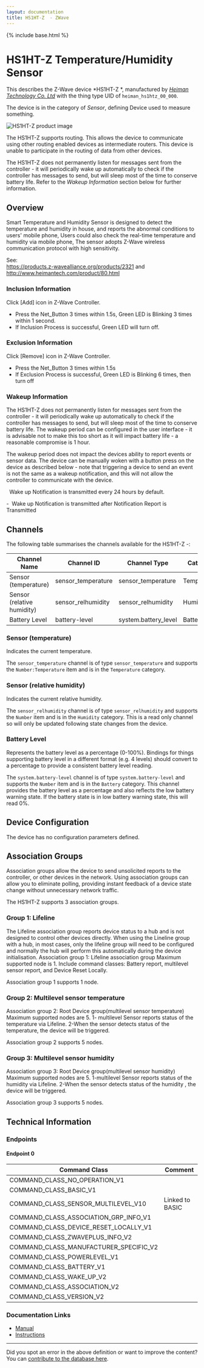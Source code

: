 ```yaml
---
layout: documentation
title: HS1HT-Z  - ZWave
---
```


{% include base.html %}

# HS1HT-Z Temperature/Humidity Sensor
This describes the Z-Wave device *HS1HT-Z *, manufactured by *[Heiman Technology Co. Ltd](http://www.heimantech.com/)* with the thing type UID of ```heiman_hs1htz_00_000```.

The device is in the category of *Sensor*, defining Device used to measure something.

![HS1HT-Z  product image](https://opensmarthouse.org/zwavedatabase/709/image/)


The HS1HT-Z  supports routing. This allows the device to communicate using other routing enabled devices as intermediate routers.  This device is unable to participate in the routing of data from other devices.

The HS1HT-Z  does not permanently listen for messages sent from the controller - it will periodically wake up automatically to check if the controller has messages to send, but will sleep most of the time to conserve battery life. Refer to the *Wakeup Information* section below for further information.

## Overview

Smart Temperature and Humidity Sensor is designed to detect the temperature and humidity in house, and reports the abnormal conditions to users' mobile phone, Users could also check the real-time temperature and humidity via mobile phone, The sensor adopts Z-Wave wireless communication protocol with high sensitivity.

See:  
https://products.z-wavealliance.org/products/2321 and http://www.heimantech.com/product/80.html

### Inclusion Information

Click [Add] icon in Z-Wave Controller.

  * Press the Net_Button 3 times within 1.5s, Green LED is Blinking 3 times within 1 second.
  * If Inclusion Process is successful, Green LED will turn off.

### Exclusion Information

Click [Remove] icon in Z-Wave Controller.

  * Press the Net_Button 3 times within 1.5s
  * If Exclusion Process is successful, Green LED is Blinking 6 times, then turn off

### Wakeup Information

The HS1HT-Z  does not permanently listen for messages sent from the controller - it will periodically wake up automatically to check if the controller has messages to send, but will sleep most of the time to conserve battery life. The wakeup period can be configured in the user interface - it is advisable not to make this too short as it will impact battery life - a reasonable compromise is 1 hour.

The wakeup period does not impact the devices ability to report events or sensor data. The device can be manually woken with a button press on the device as described below - note that triggering a device to send an event is not the same as a wakeup notification, and this will not allow the controller to communicate with the device.


  Wake up Notification is transmitted every 24 hours by default.

-  Wake up Notification is transmitted after Notification Report is Transmitted

## Channels

The following table summarises the channels available for the HS1HT-Z  -:

| Channel Name | Channel ID | Channel Type | Category | Item Type |
|--------------|------------|--------------|----------|-----------|
| Sensor (temperature) | sensor_temperature | sensor_temperature | Temperature | Number:Temperature | 
| Sensor (relative humidity) | sensor_relhumidity | sensor_relhumidity | Humidity | Number | 
| Battery Level | battery-level | system.battery_level | Battery | Number |

### Sensor (temperature)
Indicates the current temperature.

The ```sensor_temperature``` channel is of type ```sensor_temperature``` and supports the ```Number:Temperature``` item and is in the ```Temperature``` category.

### Sensor (relative humidity)
Indicates the current relative humidity.

The ```sensor_relhumidity``` channel is of type ```sensor_relhumidity``` and supports the ```Number``` item and is in the ```Humidity``` category. This is a read only channel so will only be updated following state changes from the device.

### Battery Level
Represents the battery level as a percentage (0-100%). Bindings for things supporting battery level in a different format (e.g. 4 levels) should convert to a percentage to provide a consistent battery level reading.

The ```system.battery-level``` channel is of type ```system.battery-level``` and supports the ```Number``` item and is in the ```Battery``` category.
This channel provides the battery level as a percentage and also reflects the low battery warning state. If the battery state is in low battery warning state, this will read 0%.


## Device Configuration

The device has no configuration parameters defined.

## Association Groups

Association groups allow the device to send unsolicited reports to the controller, or other devices in the network. Using association groups can allow you to eliminate polling, providing instant feedback of a device state change without unnecessary network traffic.

The HS1HT-Z  supports 3 association groups.

### Group 1: Lifeline

The Lifeline association group reports device status to a hub and is not designed to control other devices directly. When using the Lineline group with a hub, in most cases, only the lifeline group will need to be configured and normally the hub will perform this automatically during the device initialisation.
Association group 1: Lifeline association group Maximum supported node is 1. Include command classes: Battery report, multilevel sensor report, and Device Reset Locally.

Association group 1 supports 1 node.

### Group 2: Multilevel sensor temperature

Association group 2: Root Device group(multilevel sensor temperature) Maximum supported nodes are 5. 1- multilevel Sensor reports status of the temperature via Lifeline. 2-When the sensor detects status of the temperature, the device will be triggered.

Association group 2 supports 5 nodes.

### Group 3: Multilevel sensor humidity

Association group 3: Root Device group(multilevel sensor humidity) Maximum supported nodes are 5. 1-multilevel Sensor reports status of the humidity via Lifeline. 2-When the sensor detects status of the humidity , the device will be triggered.

Association group 3 supports 5 nodes.

## Technical Information

### Endpoints

#### Endpoint 0

| Command Class | Comment |
|---------------|---------|
| COMMAND_CLASS_NO_OPERATION_V1| |
| COMMAND_CLASS_BASIC_V1| |
| COMMAND_CLASS_SENSOR_MULTILEVEL_V10| Linked to BASIC|
| COMMAND_CLASS_ASSOCIATION_GRP_INFO_V1| |
| COMMAND_CLASS_DEVICE_RESET_LOCALLY_V1| |
| COMMAND_CLASS_ZWAVEPLUS_INFO_V2| |
| COMMAND_CLASS_MANUFACTURER_SPECIFIC_V2| |
| COMMAND_CLASS_POWERLEVEL_V1| |
| COMMAND_CLASS_BATTERY_V1| |
| COMMAND_CLASS_WAKE_UP_V2| |
| COMMAND_CLASS_ASSOCIATION_V2| |
| COMMAND_CLASS_VERSION_V2| |

### Documentation Links

* [Manual](https://www.opensmarthouse.org/zwavedatabase/709/HS1HT-Z.pdf)
* [Instructions](https://www.opensmarthouse.org/zwavedatabase/709/HS1HT-Z-S2doc.pdf)

---

Did you spot an error in the above definition or want to improve the content?
You can [contribute to the database here](https://www.opensmarthouse.org/zwavedatabase/709).
